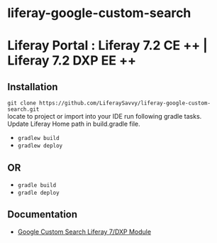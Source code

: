 # liferay-google-custom-search
# Liferay Portal : Liferay 7.2 CE ++ | Liferay 7.2 DXP EE ++
## Installation
`git clone https://github.com/LiferaySavvy/liferay-google-custom-search.git`    
locate to project or import into your IDE run following gradle tasks.  
Update Liferay Home path in build.gradle file.
* `gradlew build`
* `gradlew deploy`  
## OR
* `gradle build`
* `gradle deploy`
## Documentation 
* [Google Custom Search Liferay 7/DXP Module](http://www.liferaysavvy.com/2020/03/google-custom-search-liferay-7dxp-module.html) 
